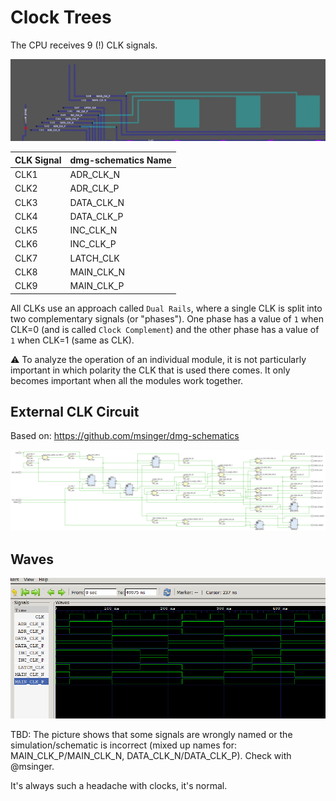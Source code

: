 # Clock Trees

The CPU receives 9 (!) CLK signals.

![clks](/imgstore/clks.png)

|CLK Signal|dmg-schematics Name|
|---|---|
|CLK1|ADR_CLK_N|
|CLK2|ADR_CLK_P|
|CLK3|DATA_CLK_N|
|CLK4|DATA_CLK_P|
|CLK5|INC_CLK_N|
|CLK6|INC_CLK_P|
|CLK7|LATCH_CLK|
|CLK8|MAIN_CLK_N|
|CLK9|MAIN_CLK_P|

All CLKs use an approach called `Dual Rails`, where a single CLK is split into two complementary signals (or "phases"). One phase has a value of `1` when CLK=0 (and is called `Clock Complement`) and the other phase has a value of `1` when CLK=1 (same as CLK).

:warning: To analyze the operation of an individual module, it is not particularly important in which polarity the CLK that is used there comes. It only becomes important when all the modules work together.

## External CLK Circuit

Based on: https://github.com/msinger/dmg-schematics

![CLKGen](/HDL/Design/CLKGen.png)

## Waves

![clk_waves](/imgstore/clk_waves.png)

TBD: The picture shows that some signals are wrongly named or the simulation/schematic is incorrect (mixed up names for: MAIN_CLK_P/MAIN_CLK_N, DATA_CLK_N/DATA_CLK_P). Check with @msinger.

It's always such a headache with clocks, it's normal.
